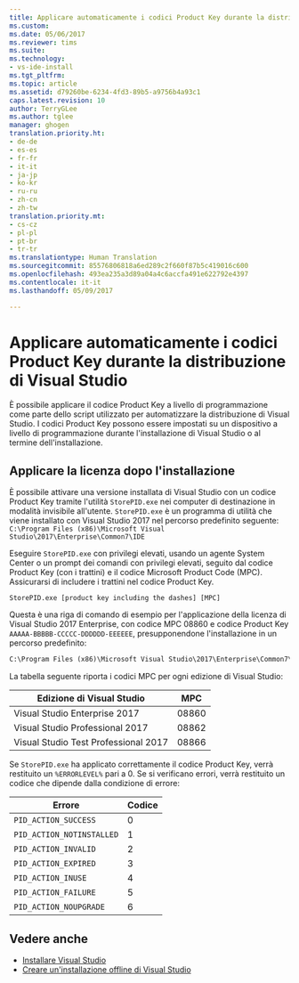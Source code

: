 ```yaml
---
title: Applicare automaticamente i codici Product Key durante la distribuzione di Visual Studio | Microsoft Docs
ms.custom: 
ms.date: 05/06/2017
ms.reviewer: tims
ms.suite: 
ms.technology:
- vs-ide-install
ms.tgt_pltfrm: 
ms.topic: article
ms.assetid: d79260be-6234-4fd3-89b5-a9756b4a93c1
caps.latest.revision: 10
author: TerryGLee
ms.author: tglee
manager: ghogen
translation.priority.ht:
- de-de
- es-es
- fr-fr
- it-it
- ja-jp
- ko-kr
- ru-ru
- zh-cn
- zh-tw
translation.priority.mt:
- cs-cz
- pl-pl
- pt-br
- tr-tr
ms.translationtype: Human Translation
ms.sourcegitcommit: 85576806818a6ed289c2f660f87b5c419016c600
ms.openlocfilehash: 493ea235a3d89a04a4c6accfa491e622792e4397
ms.contentlocale: it-it
ms.lasthandoff: 05/09/2017

---
```

# <a name="automatically-apply-product-keys-when-deploying-visual-studio"></a>Applicare automaticamente i codici Product Key durante la distribuzione di Visual Studio
È possibile applicare il codice Product Key a livello di programmazione come parte dello script utilizzato per automatizzare la distribuzione di Visual Studio. I codici Product Key possono essere impostati su un dispositivo a livello di programmazione durante l'installazione di Visual Studio o al termine dell'installazione.

## <a name="apply-the-license-after-installation"></a>Applicare la licenza dopo l'installazione
 È possibile attivare una versione installata di Visual Studio con un codice Product Key tramite l'utilità `StorePID.exe` nei computer di destinazione in modalità invisibile all'utente. `StorePID.exe` è un programma di utilità che viene installato con Visual Studio 2017 nel percorso predefinito seguente: <br> `C:\Program Files (x86)\Microsoft Visual Studio\2017\Enterprise\Common7\IDE`

 Eseguire `StorePID.exe` con privilegi elevati, usando un agente System Center o un prompt dei comandi con privilegi elevati, seguito dal codice Product Key (con i trattini) e il codice Microsoft Product Code (MPC). Assicurarsi di includere i trattini nel codice Product Key.

 ```
 StorePID.exe [product key including the dashes] [MPC]
 ```

 Questa è una riga di comando di esempio per l'applicazione della licenza di Visual Studio 2017 Enterprise, con codice MPC 08860 e codice Product Key `AAAAA-BBBBB-CCCCC-DDDDDD-EEEEEE`, presupponendone l'installazione in un percorso predefinito:

 ```cmd
 C:\Program Files (x86)\Microsoft Visual Studio\2017\Enterprise\Common7\IDE\StorePID.exe AAAAA-BBBBB-CCCCC-DDDDDD-EEEEEE 08860
 ```

 La tabella seguente riporta i codici MPC per ogni edizione di Visual Studio:

| Edizione di Visual Studio                | MPC   |
|--------------------------------------|-------|
| Visual Studio Enterprise 2017        | 08860 |
| Visual Studio Professional 2017      | 08862 |
| Visual Studio Test Professional 2017 | 08866 |

Se `StorePID.exe` ha applicato correttamente il codice Product Key, verrà restituito un `%ERRORLEVEL%` pari a 0. Se si verificano errori, verrà restituito un codice che dipende dalla condizione di errore:

| Errore                     | Codice |
|---------------------------|------|
| `PID_ACTION_SUCCESS`      | 0    |
| `PID_ACTION_NOTINSTALLED` | 1    |
| `PID_ACTION_INVALID`      | 2    |
| `PID_ACTION_EXPIRED`      | 3    |
| `PID_ACTION_INUSE`        | 4    |
| `PID_ACTION_FAILURE`      | 5    |
| `PID_ACTION_NOUPGRADE`    | 6    |

## <a name="see-also"></a>Vedere anche
 * [Installare Visual Studio](../install/install-visual-studio.md)
 * [Creare un'installazione offline di Visual Studio](../install/create-an-offline-installation-of-visual-studio.md)

